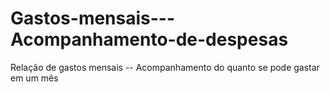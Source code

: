 # Gastos-mensais---Acompanhamento-de-despesas
Relação de gastos mensais -- Acompanhamento do quanto se pode gastar em um mês
